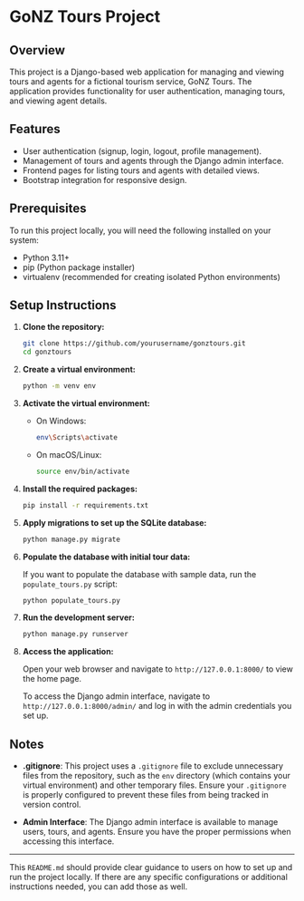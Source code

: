 # GoNZ Tours Project

## Overview

This project is a Django-based web application for managing and viewing tours and agents for a fictional tourism service, GoNZ Tours. The application provides functionality for user authentication, managing tours, and viewing agent details.

## Features

- User authentication (signup, login, logout, profile management).
- Management of tours and agents through the Django admin interface.
- Frontend pages for listing tours and agents with detailed views.
- Bootstrap integration for responsive design.

## Prerequisites

To run this project locally, you will need the following installed on your system:

- Python 3.11+
- pip (Python package installer)
- virtualenv (recommended for creating isolated Python environments)

## Setup Instructions

1. **Clone the repository:**

   ```bash
   git clone https://github.com/yourusername/gonztours.git
   cd gonztours
   ```

2. **Create a virtual environment:**

   ```bash
   python -m venv env
   ```

3. **Activate the virtual environment:**

   - On Windows:

     ```bash
     env\Scripts\activate
     ```

   - On macOS/Linux:

     ```bash
     source env/bin/activate
     ```

4. **Install the required packages:**

   ```bash
   pip install -r requirements.txt
   ```

5. **Apply migrations to set up the SQLite database:**

   ```bash
   python manage.py migrate
   ```

6. **Populate the database with initial tour data:**

   If you want to populate the database with sample data, run the `populate_tours.py` script:

   ```bash
   python populate_tours.py
   ```

7. **Run the development server:**

   ```bash
   python manage.py runserver
   ```

8. **Access the application:**

   Open your web browser and navigate to `http://127.0.0.1:8000/` to view the home page.

   To access the Django admin interface, navigate to `http://127.0.0.1:8000/admin/` and log in with the admin credentials you set up.

## Notes

- **.gitignore**: This project uses a `.gitignore` file to exclude unnecessary files from the repository, such as the `env` directory (which contains your virtual environment) and other temporary files. Ensure your `.gitignore` is properly configured to prevent these files from being tracked in version control.

- **Admin Interface**: The Django admin interface is available to manage users, tours, and agents. Ensure you have the proper permissions when accessing this interface.

---

This `README.md` should provide clear guidance to users on how to set up and run the project locally. If there are any specific configurations or additional instructions needed, you can add those as well.